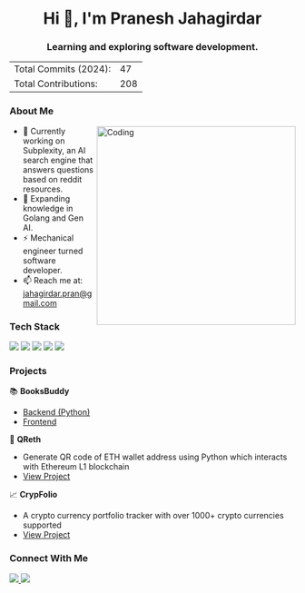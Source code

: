 <h1 align="center">Hi 👋, I'm Pranesh Jahagirdar</h1>
<h3 align="center">Learning and exploring software development.</h3>

<div align="center">
  <table>
    <tr>
      <td>Total Commits (2024):</td>
      <td>47</td>
    </tr>
    <tr>
      <td>Total Contributions:</td>
      <td>208</td>
    </tr>
  </table>
</div>

### About Me
<img align="right" alt="Coding" width="350" src="https://media2.giphy.com/media/v1.Y2lkPTc5MGI3NjExMjFlZDQ1MDRlNjA1NTM3MDk2ZjIwMjdmMGVkZjJjZmRiNmNkN2FkYiZjdD1n/qgQUggAC3Pfv687qPC/giphy.gif">

- 🔭 Currently working on Subplexity, an AI search engine that answers questions based on reddit resources.
- 🌱 Expanding knowledge in Golang and Gen AI.
- ⚡ Mechanical engineer turned software developer.
- 📫 Reach me at: jahagirdar.pran@gmail.com

### Tech Stack
<div>
  <img src="https://img.shields.io/badge/PYTHON-3776AB?style=for-the-badge&logo=python&logoColor=white" />
  <img src="https://img.shields.io/badge/DJANGO-092E20?style=for-the-badge&logo=django&logoColor=white" />
  <img src="https://img.shields.io/badge/POSTGRESQL-316192?style=for-the-badge&logo=postgresql&logoColor=white" />
  <img src="https://img.shields.io/badge/C++-00599C?style=for-the-badge&logo=c%2B%2B&logoColor=white" />
  <img src="https://img.shields.io/badge/QT-41CD52?style=for-the-badge&logo=qt&logoColor=white" />

</div>

### Projects
📚 **BooksBuddy**
- [Backend (Python)](https://github.com/pranesh-j/booksbuddy-backend)
- [Frontend](https://github.com/pranesh-j/booksbuddy-frontend)

🔐 **QReth**
- Generate QR code of ETH wallet address using Python which interacts with Ethereum L1 blockchain
- [View Project](https://github.com/pranesh-j/QReth)

📈 **CrypFolio**
- A crypto currency portfolio tracker with over 1000+ crypto currencies supported
- [View Project](https://github.com/pranesh-j/CrypFolio)

### Connect With Me
<div>
  <a href="https://linkedin.com/in/pranesh-jahagirdar">
    <img src="https://img.shields.io/badge/LinkedIn-0077B5?style=for-the-badge&logo=linkedin&logoColor=white" />
  </a>
  <a href="https://www.youtube.com/@techbaiter">
    <img src="https://img.shields.io/badge/YouTube-FF0000?style=for-the-badge&logo=youtube&logoColor=white" />
  </a>
</div>
